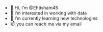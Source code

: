 - 👋 Hi, I’m @Ehtisham45
- 👀 I’m interested in working with data 
- 🌱 I’m currently learning new technologies
- 📫 you can reach me via my email 

<!---
Ehtisham45/Ehtisham45 is a ✨ special ✨ repository because its `README.md` (this file) appears on your GitHub profile.
You can click the Preview link to take a look at your changes.
--->
